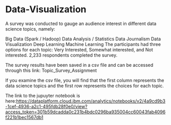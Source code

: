 # Data-Visualization
A survey was conducted to gauge an audience interest in different data science topics, namely:

Big Data (Spark / Hadoop)
Data Analysis / Statistics
Data Journalism
Data Visualization
Deep Learning
Machine Learning
The participants had three options for each topic: Very Interested, Somewhat interested, and Not interested. 2,233 respondents completed the survey.

The survey results have been saved in a csv file and can be accessed through this link: Topic_Survey_Assignment

If you examine the csv file, you will find that the first column represents the data science topics and the first row represents the choices for each topic.

The link to the jupuyter notebook is here:https://dataplatform.cloud.ibm.com/analytics/notebooks/v2/4a9cd9b3-1cef-4936-a2c1-495fdb28f0e0/view?access_token=301b59dcadda0c231b4bdc0296ba935004cc60043fab4096f221b1bec1567db1
